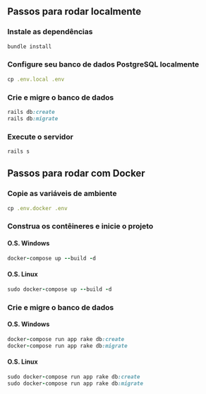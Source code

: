 ## Passos para rodar localmente
### Instale as dependências
````rb
bundle install
````
### Configure seu banco de dados PostgreSQL localmente
````rb
cp .env.local .env
````
### Crie e migre o banco de dados
````rb
rails db:create
rails db:migrate
````

### Execute o servidor
````rb
rails s
````
## Passos para rodar com Docker
### Copie as variáveis de ambiente
````rb
cp .env.docker .env
````
### Construa os contêineres e inicie o projeto
#### O.S.  Windows
````rb
docker-compose up --build -d
````
#### O.S.  Linux
````rb
sudo docker-compose up --build -d
````
### Crie e migre o banco de dados
#### O.S.  Windows
````rb
docker-compose run app rake db:create
docker-compose run app rake db:migrate
````
#### O.S.  Linux
````rb
sudo docker-compose run app rake db:create
sudo docker-compose run app rake db:migrate
````

